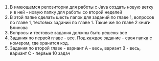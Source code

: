 1. В имеющемся репозитории для работы с Java создать новую ветку и в ней - новую папку для работы со второй неделей
2. В этой папке сделать шесть папок для заданий по главе 1, вопросов по главе 1, тестовых заданий по главе 1. Такие же по главе 2 книги Блинова
3. Вопросы и тестовые задания должны быть решены все
4. Задания по первой главе - все. Под каждое задание - своя папка с номером, где хранится код.
5. Задания по второй главе - вариант А - весь, вариант В - весь, вариант С - первые 10 задач